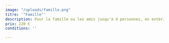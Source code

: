 ```yaml
---
image: "/uploads/famille.png"
titre: '"Famille"'
description: Pour la famille ou les amis jusqu'à 4 personnes, en extérieur ou en studio.
prix: 220 €
conditions: ''

---
```

